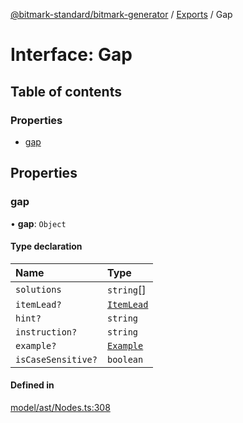 [@bitmark-standard/bitmark-generator](../API.md) / [Exports](../modules.md) / Gap

# Interface: Gap

## Table of contents

### Properties

- [gap](Gap.md#gap)

## Properties

### gap

• **gap**: `Object`

#### Type declaration

| Name | Type |
| :------ | :------ |
| `solutions` | `string`[] |
| `itemLead?` | [`ItemLead`](ItemLead.md) |
| `hint?` | `string` |
| `instruction?` | `string` |
| `example?` | [`Example`](../modules.md#Example) |
| `isCaseSensitive?` | `boolean` |

#### Defined in

[model/ast/Nodes.ts:308](https://github.com/getMoreBrain/bitmark-generator/blob/416295c/src/model/ast/Nodes.ts#L308)
